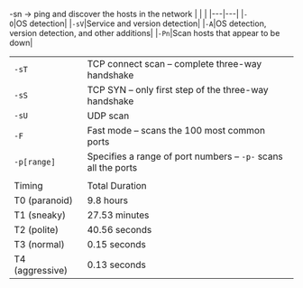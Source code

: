 -sn -> ping and discover the hosts in the network
|   |   |
|---|---|
|`-O`|OS detection|
|`-sV`|Service and version detection|
|`-A`|OS detection, version detection, and other additions|
|`-Pn`|Scan hosts that appear to be down|

|                 |                                                               |
| --------------- | ------------------------------------------------------------- |
| `-sT`           | TCP connect scan – complete three-way handshake               |
| `-sS`           | TCP SYN – only first step of the three-way handshake          |
| `-sU`           | UDP scan                                                      |
| `-F`            | Fast mode – scans the 100 most common ports                   |
| `-p[range]`     | Specifies a range of port numbers – `-p-` scans all the ports |
|                 |                                                               |
| Timing          | Total Duration                                                |
| T0 (paranoid)   | 9.8 hours                                                     |
| T1 (sneaky)     | 27.53 minutes                                                 |
| T2 (polite)     | 40.56 seconds                                                 |
| T3 (normal)     | 0.15 seconds                                                  |
| T4 (aggressive) | 0.13 seconds                                                  |